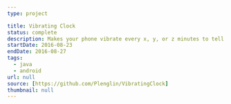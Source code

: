 ```yaml
---
type: project

title: Vibrating Clock
status: complete
description: Makes your phone vibrate every x, y, or z minutes to tell you the time.
startDate: 2016-08-23
endDate: 2016-08-27
tags:
  - java
  - android
url: null
source: [https://github.com/Plenglin/VibratingClock]
thumbnail: null
---
```

